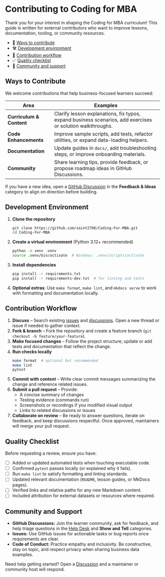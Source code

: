 # Contributing to Coding for MBA

Thank you for your interest in shaping the Coding for MBA curriculum! This guide is written for external contributors who want to improve lessons, documentation, tooling, or community resources.

- 🧭 [Ways to contribute](#ways-to-contribute)
- 🛠️ [Development environment](#development-environment)
- 🔄 [Contribution workflow](#contribution-workflow)
- ✅ [Quality checklist](#quality-checklist)
- 💬 [Community and support](#community-and-support)

## Ways to Contribute

We welcome contributions that help business-focused learners succeed:

| Area | Examples |
| ---- | -------- |
| **Curriculum & Content** | Clarify lesson explanations, fix typos, expand business scenarios, add exercises or solution walkthroughs. |
| **Code Enhancements** | Improve sample scripts, add tests, refactor utilities, or expand data-loading helpers. |
| **Documentation** | Update guides in `docs/`, add troubleshooting steps, or improve onboarding materials. |
| **Community** | Share learning tips, provide feedback, or propose roadmap ideas in GitHub Discussions. |

If you have a new idea, open a [GitHub Discussion](https://github.com/saint2706/Coding-For-MBA/discussions) in the **Feedback & Ideas** category to align on direction before building.

## Development Environment

1. **Clone the repository**
   ```bash
   git clone https://github.com/saint2706/Coding-For-MBA.git
   cd Coding-For-MBA
   ```
2. **Create a virtual environment** (Python 3.12+ recommended)
   ```bash
   python -m venv .venv
   source .venv/bin/activate  # Windows: .venv\Scripts\activate
   ```
3. **Install dependencies**
   ```bash
   pip install -r requirements.txt
   pip install -r requirements-dev.txt  # for linting and tests
   ```
4. **Optional extras**: Use `make format`, `make lint`, and `mkdocs serve` to work with formatting and documentation locally.

## Contribution Workflow

1. **Discuss** – Search existing [issues](https://github.com/saint2706/Coding-For-MBA/issues) and [discussions](https://github.com/saint2706/Coding-For-MBA/discussions). Open a new thread or issue if needed to gather context.
2. **Fork & branch** – Fork the repository and create a feature branch (`git checkout -b feature/your-feature`).
3. **Make focused changes** – Follow the project structure; update or add tests and documentation that reflect the change.
4. **Run checks locally**
   ```bash
   make format  # optional but recommended
   make lint
   pytest
   ```
5. **Commit with context** – Write clear commit messages summarizing the change and reference related issues.
6. **Submit a pull request** – Provide:
   - A concise summary of changes
   - Testing evidence (commands run)
   - Screenshots or recordings if you modified visual output
   - Links to related discussions or issues
7. **Collaborate on review** – Be ready to answer questions, iterate on feedback, and keep discussions respectful. Once approved, maintainers will merge your pull request.

## Quality Checklist

Before requesting a review, ensure you have:

- [ ] Added or updated automated tests when touching executable code.
- [ ] Confirmed `pytest` passes locally (or explained why it fails).
- [ ] Run `make lint` to satisfy formatting and linting standards.
- [ ] Updated relevant documentation (`README`, lesson guides, or MkDocs pages).
- [ ] Verified links and relative paths for any new Markdown content.
- [ ] Included attribution for external datasets or resources where required.

## Community and Support

- **GitHub Discussions:** Join the learner community, ask for feedback, and help triage questions in the [Help Desk](https://github.com/saint2706/Coding-For-MBA/discussions/categories/help-desk) and **Show and Tell** categories.
- **Issues:** Use GitHub issues for actionable tasks or bug reports once requirements are clear.
- **Code of Conduct:** Practice empathy and inclusivity. Be constructive, stay on topic, and respect privacy when sharing business data examples.

Need help getting started? Open a [Discussion](https://github.com/saint2706/Coding-For-MBA/discussions/new) and a maintainer or community host will respond.
